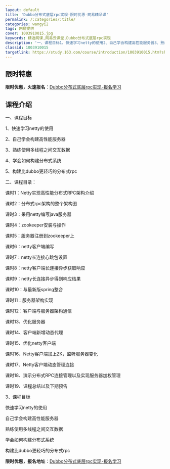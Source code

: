 ```yaml
---
layout: default
title: 'Dubbo分布式底层rpc实现-限时优惠-网易精品课'
permalink: /:categories/:title/
categories: wangyi2
tags: 网易提供
cover: 1003910015.jpg
keywords: 精选网课,网易云课堂,Dubbo分布式底层rpc实现
description: '一、课程目标1、快速学习netty的使用2、自己学会构建高性能服务器3、熟练使用多线程之间交互数据4、学会如何构建分布式'
classid: 1003910015
targetlink: https://study.163.com/course/introduction/1003910015.htm?share=1&shareId=1025206652&utm_campaign=share&utm_medium=iphoneShare&utm_source=&utm_u=1025206652
---
```


## 限时特惠

**限时优惠，火速报名**：[Dubbo分布式底层rpc实现-报名学习](https://study.163.com/course/introduction/1003910015.htm?share=1&shareId=1025206652&utm_campaign=share&utm_medium=iphoneShare&utm_source=&utm_u=1025206652)

## 课程介绍

一、课程目标

1、快速学习netty的使用

2、自己学会构建高性能服务器

3、熟练使用多线程之间交互数据

4、学会如何构建分布式系统

5、构建比dubbo更轻巧的分布式rpc

二、课程目录：

课时1：Netty实现高性能分布式RPC架构介绍

课时2：分布式rpc架构的整个架构图

课时3：采用netty编写java服务器

课时4：zookeeper安装与操作

课时5：服务器注册到zookeeper上 

课时6：netty客户端编写

课时7：netty长连接心跳包设置 

课时8：netty客户端长连接异步获取响应

课时9：netty长连接异步得到响应结果 

课时10：与最新版spring整合 

课时11：服务器架构实现 

课时12：客户端与服务器架构通信

课时13、优化服务器

课时14、客户端新增动态代理

课时15、优化netty客户端

课时16、Netty客户端加上ZK，监听服务器变化

课时17、Netty客户端动态管理连接

课时18、演示分布式RPC连接管理以及实现服务器加权管理

课时19、课程总结以及下期预告



3、课程目标

 快速学习netty的使用

 自己学会构建高性能服务器

 熟练使用多线程之间交互数据

 学会如何构建分布式系统

 构建比dubbo更轻巧的分布式rpc

**限时优惠，报名地址**：[Dubbo分布式底层rpc实现-报名学习](https://study.163.com/course/introduction/1003910015.htm?share=1&shareId=1025206652&utm_campaign=share&utm_medium=iphoneShare&utm_source=&utm_u=1025206652)

